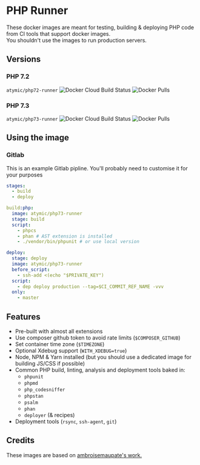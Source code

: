 # PHP Runner

These docker images are meant for testing, building & deploying PHP code from CI tools that support docker images.  
You shouldn't use the images to run production servers.

## Versions

### PHP 7.2
`atymic/php72-runner`
![Docker Cloud Build Status](https://img.shields.io/docker/cloud/build/atymic/php72-runner)
![Docker Pulls](https://img.shields.io/docker/pulls/atymic/php72-runner?style=flat-square)

### PHP 7.3
`atymic/php73-runner`
![Docker Cloud Build Status](https://img.shields.io/docker/cloud/build/atymic/php73-runner)
![Docker Pulls](https://img.shields.io/docker/pulls/atymic/php73-runner?style=flat-square)

## Using the image

### Gitlab
This is an example Gitlab pipline. You'll probably need to customise it for your purposes

```yaml
stages:
  - build
  - deploy

build:php:
  image: atymic/php73-runner
  stage: build
  script:
    - phpcs
    - phan # AST extension is installed
    - ./vendor/bin/phpunit # or use local version

deploy:
  stage: deploy
  image: atymic/php73-runner
  before_script:
    - ssh-add <(echo "$PRIVATE_KEY")
  script:
    - dep deploy production --tag=$CI_COMMIT_REF_NAME -vvv
  only:
    - master
```

## Features
- Pre-built with almost all extensions
- Use composer github token to avoid rate limits (`$COMPOSER_GITHUB`)
- Set container time zone (`$TIMEZONE`)
- Optional Xdebug support (`WITH_XDEBUG=true`)
- Node, NPM & Yarn installed (but you should use a dedicated image for building JS/CSS if possible)
- Common PHP build, linting, analysis and deployment tools baked in:
    - `phpunit`
    - `phpmd`
    - `php_codesniffer`
    - `phpstan`
    - `psalm`
    - `phan`
    - `deployer` (& recipes)
- Deployment tools (`rsync`, `ssh-agent`, `git`) 


## Credits

These images are based on [ambroisemaupate's work.](https://github.com/ambroisemaupate/docker/)
